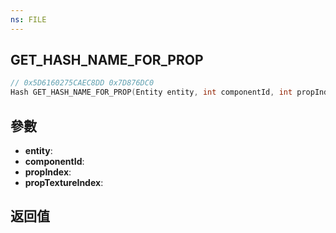 ```yaml
---
ns: FILE
---
```

## GET_HASH_NAME_FOR_PROP

```c
// 0x5D6160275CAEC8DD 0x7D876DC0
Hash GET_HASH_NAME_FOR_PROP(Entity entity, int componentId, int propIndex, int propTextureIndex);
```


## 參數
* **entity**: 
* **componentId**: 
* **propIndex**: 
* **propTextureIndex**: 

## 返回值
